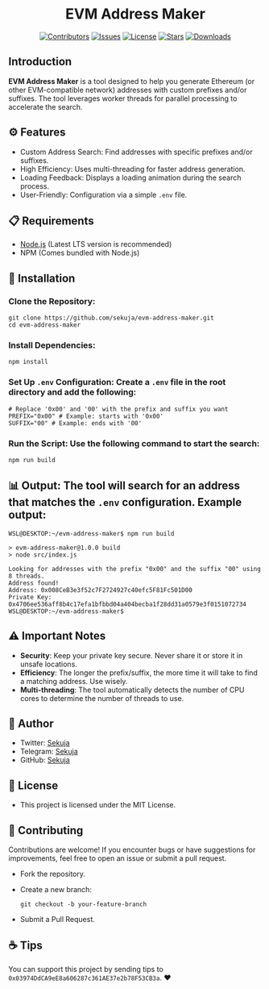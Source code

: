 <h1 align="center">EVM Address Maker</h1>

<!-- The badges section -->
<p align="center">
  <!-- Shields.io Contributors -->
  <a href="https://github.com/sekuja/evm-address-maker/graphs/contributors"><img alt="Contributors" src="https://img.shields.io/github/contributors/sekuja/evm-address-maker"/></a>
  <!-- Shields.io Issues -->
  <a href="https://github.com/sekuja/evm-address-maker/issues"><img alt="Issues" src="https://img.shields.io/github/issues/sekuja/evm-address-maker"/></a>
  <!-- Shields.io License -->
  <a href="https://github.com/sekuja/evm-address-maker/blob/master/LICENSE"><img alt="License" src="https://img.shields.io/github/license/sekuja/evm-address-maker"/></a>
  <!-- Shields.io Stars -->
  <a href="https://github.com/sekuja/evm-address-maker/stargazers"><img alt="Stars" src="https://img.shields.io/github/stars/sekuja/evm-address-maker"/></a>
  <!-- Shields.io Downloads -->
  <a href="https://www.npmjs.com/package/evm-address-maker"><img alt="Downloads" src="https://img.shields.io/github/downloads/sekuja/evm-address-maker/total"/></a>
</p>

## Introduction

**EVM Address Maker** is a tool designed to help you generate Ethereum (or other EVM-compatible network) addresses with custom prefixes and/or suffixes. The tool leverages worker threads for parallel processing to accelerate the search.

## ⚙️ Features

- Custom Address Search: Find addresses with specific prefixes and/or suffixes.
- High Efficiency: Uses multi-threading for faster address generation.
- Loading Feedback: Displays a loading animation during the search process.
- User-Friendly: Configuration via a simple `.env` file.

## 📋 Requirements

- [Node.js](https://nodejs.org/) (Latest LTS version is recommended)
- NPM (Comes bundled with Node.js)

## 🚀 Installation

### Clone the Repository:

```
git clone https://github.com/sekuja/evm-address-maker.git
cd evm-address-maker
```

### Install Dependencies:

```
npm install
```

### Set Up `.env` Configuration: Create a `.env` file in the root directory and add the following:

```
# Replace '0x00' and '00' with the prefix and suffix you want
PREFIX="0x00" # Example: starts with '0x00'
SUFFIX="00" # Example: ends with '00'
```

### Run the Script: Use the following command to start the search:

```
npm run build
```

## 📊 Output: The tool will search for an address that matches the `.env` configuration. Example output:

```
WSL@DESKTOP:~/evm-address-maker$ npm run build

> evm-address-maker@1.0.0 build
> node src/index.js

Looking for addresses with the prefix "0x00" and the suffix "00" using 8 threads.
Address found!
Address: 0x008CeB3e3f52c7F2724927c40efc5F81Fc501D00
Private Key: 0x4706ee536aff8b4c17efa1bfbbd04a404becba1f28dd31a0579e3f0151072734
WSL@DESKTOP:~/evm-address-maker$
```

## ⚠️ Important Notes

- **Security**: Keep your private key secure. Never share it or store it in unsafe locations.
- **Efficiency**: The longer the prefix/suffix, the more time it will take to find a matching address. Use wisely.
- **Multi-threading**: The tool automatically detects the number of CPU cores to determine the number of threads to use.

## 👤 Author

- Twitter: [Sekuja](https://x.com/0xSekuja)
- Telegram: [Sekuja](https://t.me/sekuja)
- GitHub: [Sekuja](https://github.com/sekuja)

## 📜 License

- This project is licensed under the MIT License.

## 🤝 Contributing

Contributions are welcome! If you encounter bugs or have suggestions for improvements, feel free to open an issue or submit a pull request.

- Fork the repository.
- Create a new branch:

  ```
  git checkout -b your-feature-branch
  ```

- Submit a Pull Request.

## ☕️ Tips

You can support this project by sending tips to `0x03974DdCA9eE8a606287c361AE37e2b78F53CB3a`. ❤️
